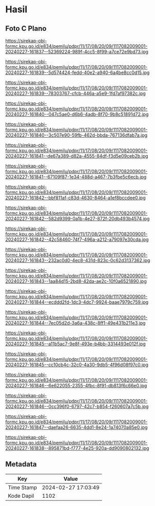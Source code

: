 # Hasil

## Foto C Plano

https://sirekap-obj-formc.kpu.go.id/e834/pemilu/pdpr/11/17/08/20/09/1117082009001-20240227-161837--52369224-989f-4cc5-8f99-a7ce72e9bd73.jpg

https://sirekap-obj-formc.kpu.go.id/e834/pemilu/pdpr/11/17/08/20/09/1117082009001-20240227-161839--5d574424-fedd-40e2-a940-6a4be8cc0d15.jpg

https://sirekap-obj-formc.kpu.go.id/e834/pemilu/pdpr/11/17/08/20/09/1117082009001-20240227-161839--78303767-cfcb-446a-a5e9-1fd7af97382c.jpg

https://sirekap-obj-formc.kpu.go.id/e834/pemilu/pdpr/11/17/08/20/09/1117082009001-20240227-161840--047c5ae0-d6b6-4adb-8f70-9b8c51891d72.jpg

https://sirekap-obj-formc.kpu.go.id/e834/pemilu/pdpr/11/17/08/20/09/1117082009001-20240227-161840--3c507e90-59fb-462d-bbda-767136dfab7a.jpg

https://sirekap-obj-formc.kpu.go.id/e834/pemilu/pdpr/11/17/08/20/09/1117082009001-20240227-161841--de67a389-d82a-4555-84df-f3d5e09ceb2b.jpg

https://sirekap-obj-formc.kpu.go.id/e834/pemilu/pdpr/11/17/08/20/09/1117082009001-20240227-161841--67109f87-1e34-488d-a467-7b3fbe5c6ecb.jpg

https://sirekap-obj-formc.kpu.go.id/e834/pemilu/pdpr/11/17/08/20/09/1117082009001-20240227-161842--bbf811af-c83d-4630-8464-a1ef8bccdee0.jpg

https://sirekap-obj-formc.kpu.go.id/e834/pemilu/pdpr/11/17/08/20/09/1117082009001-20240227-161842--582d9399-0a1b-4e27-872f-20db493b4574.jpg

https://sirekap-obj-formc.kpu.go.id/e834/pemilu/pdpr/11/17/08/20/09/1117082009001-20240227-161842--42c58460-74f7-496a-a212-a79097e30cda.jpg

https://sirekap-obj-formc.kpu.go.id/e834/pemilu/pdpr/11/17/08/20/09/1117082009001-20240227-161843--232ac0d0-4ec8-431d-823c-0c62d3137362.jpg

https://sirekap-obj-formc.kpu.go.id/e834/pemilu/pdpr/11/17/08/20/09/1117082009001-20240227-161843--1aa84d15-2bd8-42da-ae2c-10f0a6521890.jpg

https://sirekap-obj-formc.kpu.go.id/e834/pemilu/pdpr/11/17/08/20/09/1117082009001-20240227-161844--ecddd2fd-1dc3-4dc7-9924-baae7979c759.jpg

https://sirekap-obj-formc.kpu.go.id/e834/pemilu/pdpr/11/17/08/20/09/1117082009001-20240227-161844--7ec05d2d-3a6a-438c-8ff1-49e431b211e3.jpg

https://sirekap-obj-formc.kpu.go.id/e834/pemilu/pdpr/11/17/08/20/09/1117082009001-20240227-161845--a11b5ac7-9e8f-493e-b4bb-3314493e012f.jpg

https://sirekap-obj-formc.kpu.go.id/e834/pemilu/pdpr/11/17/08/20/09/1117082009001-20240227-161845--cc10cb4c-32c0-4a30-9db5-4f96d08f97c0.jpg

https://sirekap-obj-formc.kpu.go.id/e834/pemilu/pdpr/11/17/08/20/09/1117082009001-20240227-161846--6e622055-2355-4fbc-8f91-db813f6c66e0.jpg

https://sirekap-obj-formc.kpu.go.id/e834/pemilu/pdpr/11/17/08/20/09/1117082009001-20240227-161846--0cc396f0-6797-42c7-b854-f260607a7c5b.jpg

https://sirekap-obj-formc.kpu.go.id/e834/pemilu/pdpr/11/17/08/20/09/1117082009001-20240227-161847--daefaa26-6635-4dd1-8e24-1a74070a85e0.jpg

https://sirekap-obj-formc.kpu.go.id/e834/pemilu/pdpr/11/17/08/20/09/1117082009001-20240227-161838--895871bd-f777-4e25-920a-dd9090802132.jpg


## Metadata

| Key        | Value               |
| ---------- | ------------------- |
| Time Stamp | 2024-02-27 17:03:49 |
| Kode Dapil | 1102                |



